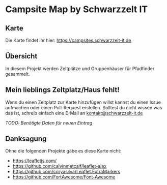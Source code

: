# Campsite Map by Schwarzzelt IT

## Karte

Die Karte findet ihr hier: <https://campsites.schwarzzelt-it.de>

## Übersicht

In diesem Projekt werden Zeltplätze und Gruppenhäuser für Pfadfinder gesammelt.

## Mein lieblings Zeltplatz/Haus fehlt!

Wenn du einen Zeltplatz zur Karte hinzufügen willst kannst du einen Issue aufmachen oder einen Pull-Request erstellen.
Solltest du nicht wissen was das ist, schreib einfach eine E-Mail an kontakt@schwarzzelt-it.de

*TODO: Benötigte Daten für neuen Eintrag*

## Danksagung

Ohne die folgenden Projekte gäbe es diese Karte nicht:
- <https://leafletjs.com/> 
- <https://github.com/calvinmetcalf/leaflet-ajax>
- <https://github.com/coryasilva/Leaflet.ExtraMarkers>
- <https://github.com/FortAwesome/Font-Awesome>

